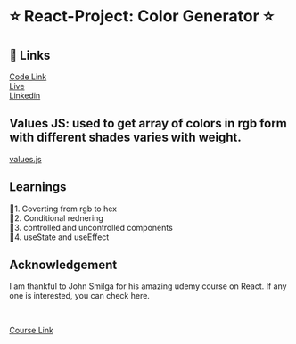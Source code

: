 # ⭐ React-Project: Color Generator ⭐

## 🔗 Links

[Code Link](https://codesandbox.io/s/react-project-9-colorgenerator-forked-gpdrr9) <br>
[Live](https://csb-gpdrr9.netlify.app/) <br>
[Linkedin](https://www.linkedin.com/in/pratyush-kesarwani-2b6601171/)

## Values JS: used to get array of colors in rgb form with different shades varies with weight.

[values.js](https://github.com/noeldelgado/values.js)

## Learnings

📌1. Coverting from rgb to hex <br>
📌2. Conditional rednering <br>
📌3. controlled and uncontrolled components <br>
📌4. useState and useEffect <br>

## Acknowledgement

I am thankful to John Smilga for his amazing udemy course on React.
If any one is interested, you can check here.

<br>

[Course Link](https://wipro.udemy.com/course/react-tutorial-and-projects-course/learn/lecture/22675927#overview)
